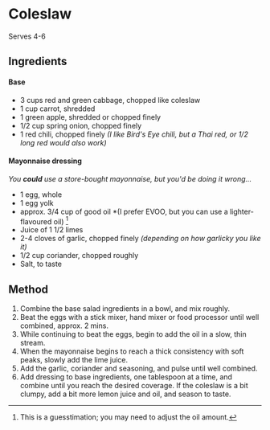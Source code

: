 # Coleslaw

Serves 4-6

## Ingredients

#### Base
- 3 cups red and green cabbage, chopped like coleslaw
- 1 cup carrot, shredded
- 1 green apple, shredded or chopped finely
- 1/2 cup spring onion, chopped finely
- 1 red chili, chopped finely *(I like Bird's Eye chili, but a Thai red, or 1/2 long red would also work)*

#### Mayonnaise dressing
*You __could__ use a store-bought mayonnaise, but you'd be doing it wrong...*
- 1 egg, whole
- 1 egg yolk
- approx. 3/4 cup of good oil *(I prefer EVOO, but you can use a lighter-flavoured oil) [^1]
- Juice of 1 1/2 limes
- 2-4 cloves of garlic, chopped finely *(depending on how garlicky you like it)*
- 1/2 cup coriander, chopped roughly
- Salt, to taste


## Method

1. Combine the base salad ingredients in a bowl, and mix roughly.
2. Beat the eggs with a stick mixer, hand mixer or food processor until well combined, approx. 2 mins.
3. While continuing to beat the eggs, begin to add the oil in a slow, thin stream.
4. When the mayonnaise begins to reach a thick consistency with soft peaks, slowly add the lime juice.
5. Add the garlic, coriander and seasoning, and pulse until well combined.
6. Add dressing to base ingredients, one tablespoon at a time, and combine until you reach the desired coverage.
If the coleslaw is a bit clumpy, add a bit more lemon juice and oil, and season to taste. 

[^1]: This is a guesstimation; you may need to adjust the oil amount.
